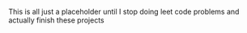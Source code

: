 This is all just a placeholder until I stop doing leet code problems and actually finish these projects